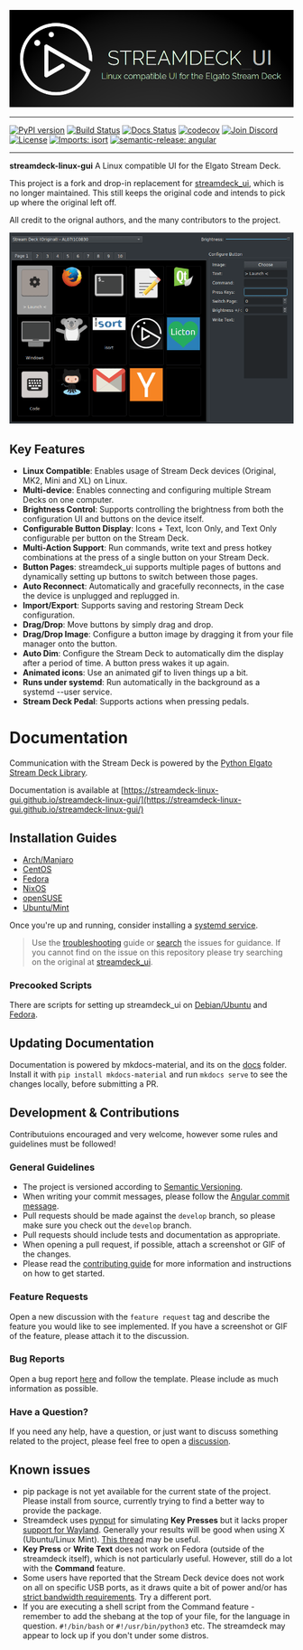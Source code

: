 [![streamdeck_ui - Linux compatible UI for the Elgato Stream Deck](docs/art/logo_large.png)](https://github.com/streamdeck-linux-gui/streamdeck-linux-gui)
_________________

[![PyPI version](https://badge.fury.io/py/streamdeck-linux-gui.svg)](https://pypi.org/project/streamdeck-linux-gui/)
[![Build Status](https://github.com/streamdeck-linux-gui/streamdeck-linux-gui/actions/workflows/test.yaml/badge.svg)](https://github.com/streamdeck-linux-gui/streamdeck-linux-gui/actions/workflows/test.yaml?query=branch%3Amain)
[![Docs Status](https://github.com/streamdeck-linux-gui/streamdeck-linux-gui/actions/workflows/docs.yml/badge.svg)](https://github.com/streamdeck-linux-gui/streamdeck-linux-gui/actions/workflows/docs.yml)
[![codecov](https://codecov.io/gh/streamdeck-linux-gui/streamdeck-linux-gui/branch/main/graph/badge.svg?token=I4WC0MVVZ3)](https://codecov.io/gh/streamdeck-linux-gui/streamdeck-linux-gui)
[![Join Discord](https://img.shields.io/badge/Join%20Discord-Discord-green?labelColor=Blue&style=flat&logo=discord&link=https://discord.gg/ZCZesnEj4)](https://discord.gg/ZCZesnEj4)
[![License](https://img.shields.io/github/license/mashape/apistatus.svg)](https://github.com/streamdeck-linux-gui/streamdeck-linux-gui)
[![Imports: isort](https://img.shields.io/badge/%20imports-isort-%231674b1?style=flat&labelColor=ef8336)](https://timothycrosley.github.io/isort/)
[![semantic-release: angular](https://img.shields.io/badge/semantic--release-angular-e10079?logo=semantic-release)](https://github.com/semantic-release/semantic-release)

_________________

**streamdeck-linux-gui** A Linux compatible UI for the Elgato Stream Deck.

This project is a fork and drop-in replacement for [streamdeck_ui](https://github.com/timothycrosley/streamdeck-ui), which is no longer maintained.
This still keeps the original code and intends to pick up where the original left off.

All credit to the orignal authors, and the many contributors to the project.

![Streamdeck UI Usage Example](docs/art/example.gif)

## Key Features

* **Linux Compatible**: Enables usage of Stream Deck devices (Original, MK2, Mini and XL) on Linux.
* **Multi-device**: Enables connecting and configuring multiple Stream Decks on one computer.
* **Brightness Control**: Supports controlling the brightness from both the configuration UI and buttons on the device itself.
* **Configurable Button Display**: Icons + Text, Icon Only, and Text Only configurable per button on the Stream Deck.
* **Multi-Action Support**: Run commands, write text and press hotkey combinations at the press of a single button on your Stream Deck.
* **Button Pages**: streamdeck_ui supports multiple pages of buttons and dynamically setting up buttons to switch between those pages.
* **Auto Reconnect**: Automatically and gracefully reconnects, in the case the device is unplugged and replugged in.
* **Import/Export**: Supports saving and restoring Stream Deck configuration.
* **Drag/Drop**: Move buttons by simply drag and drop.
* **Drag/Drop Image**: Configure a button image by dragging it from your file manager onto the button.
* **Auto Dim**: Configure the Stream Deck to automatically dim the display after a period of time. A button press wakes it up again.
* **Animated icons**: Use an animated gif to liven things up a bit.
* **Runs under systemd**: Run automatically in the background as a systemd --user service.
* **Stream Deck Pedal**: Supports actions when pressing pedals.

# Documentation

Communication with the Stream Deck is powered by the [Python Elgato Stream Deck Library](https://github.com/abcminiuser/python-elgato-streamdeck#python-elgato-stream-deck-library).

Documentation is available at [https://streamdeck-linux-gui.github.io/streamdeck-linux-gui/](https://streamdeck-linux-gui.github.io/streamdeck-linux-gui/)

## Installation Guides

* [Arch/Manjaro](docs/installation/arch.md)
* [CentOS](docs/installation/centos.md)
* [Fedora](docs/installation/fedora.md)
* [NixOS](docs/installation/nixos.md)
* [openSUSE](docs/installation/opensuse.md)
* [Ubuntu/Mint](docs/installation/ubuntu.md)

Once you're up and running, consider installing a [systemd service](docs/installation/systemd.md).

> Use the [troubleshooting](docs/troubleshooting.md) guide or [search](https://github.com/streamdeck-linux-gui/streamdeck-linux-gui/issues?q=is%3Aissue) the issues for guidance. If you cannot find on the issue on this repository please try searching on the original at [streamdeck_ui](https://github.com/timothycrosley/streamdeck-ui/issues?q=is%3Aissue++).

### Precooked Scripts

There are scripts for setting up streamdeck_ui on [Debian/Ubuntu](scripts/ubuntu_install.sh) and [Fedora](scripts/fedora_install.sh).

## Updating Documentation

Documentation is powered by mkdocs-material, and its on the [docs](docs/) folder. Install it with `pip install mkdocs-material` and run `mkdocs serve` to see the changes locally, before submitting a PR.

## Development & Contributions

Contributuions encouraged and very welcome, however some rules and guidelines must be followed!

### General Guidelines

* The project is versioned according to [Semantic Versioning](https://semver.org/).
* When writing your commit messages, please follow the [Angular commit message](https://gist.github.com/brianclements/841ea7bffdb01346392c).
* Pull requests should be made against the `develop` branch, so please make sure you check out the `develop` branch.
* Pull requests should include tests and documentation as appropriate.
* When opening a pull request, if possible, attach a screenshot or GIF of the changes.
* Please read the [contributing guide](https://github.com/streamdeck-linux-gui/streamdeck-linux-gui/blob/main/docs/contributing/contributing-guide.md) for more information and instructions on how to get started.

### Feature Requests

Open a new discussion with the `feature request` tag and describe the feature you would like to see implemented. If you have a screenshot or GIF of the feature, please attach it to the discussion.

### Bug Reports

Open a bug report [here](https://github.com/streamdeck-linux-gui/streamdeck-linux-gui/issues) and follow the template. Please include as much information as possible.

### Have a Question?

If you need any help, have a question, or just want to discuss something related to the project, please feel free to open a [discussion](https://github.com/streamdeck-linux-gui/streamdeck-linux-gui/discussions).

## Known issues

* pip package is not yet available for the current state of the project. Please install from source, currently trying to find a better way to provide the package.
* Streamdeck uses [pynput](https://github.com/moses-palmer/pynput) for simulating **Key Presses** but it lacks proper [support for Wayland](https://github.com/moses-palmer/pynput/issues/189). Generally your results will be good when using X (Ubuntu/Linux Mint). [This thread](https://github.com/timothycrosley/streamdeck-ui/issues/47) may be useful.
* **Key Press** or **Write Text** does not work on Fedora (outside of the streamdeck itself), which is not particularly useful. However, still do a lot with the **Command** feature.
* Some users have reported that the Stream Deck device does not work on all on specific USB ports, as it draws quite a bit of power and/or has [strict bandwidth requirements](https://github.com/timothycrosley/streamdeck-ui/issues/69#issuecomment-715887397). Try a different port.
* If you are executing a shell script from the Command feature - remember to add the shebang at the top of your file, for the language in question. `#!/bin/bash` or `#!/usr/bin/python3` etc. The streamdeck may appear to lock up if you don't under some distros.
